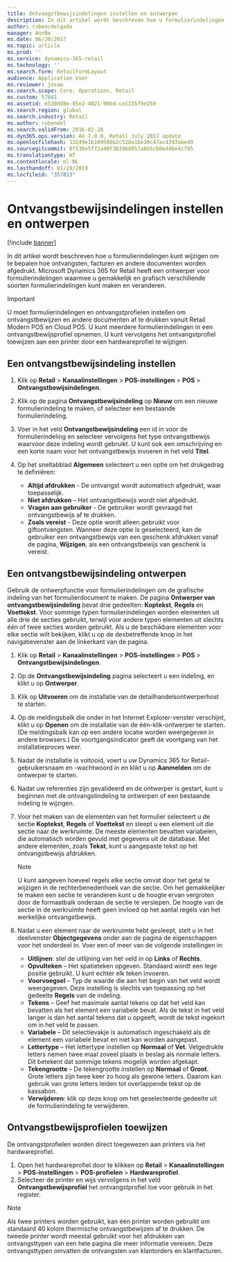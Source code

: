 ```yaml
---
title: Ontvangstbewijsindelingen instellen en ontwerpen
description: In dit artikel wordt beschreven hoe u formulierindelingen kunt wijzigen om te bepalen hoe ontvangsten, facturen en andere documenten worden afgedrukt. Microsoft Dynamics 365 for Retail heeft een ontwerper voor formulierindelingen waarmee u gemakkelijk en grafisch verschillende soorten formulierindelingen kunt maken en veranderen.
author: rubencdelgado
manager: AnnBe
ms.date: 06/20/2017
ms.topic: article
ms.prod: ''
ms.service: dynamics-365-retail
ms.technology: ''
ms.search.form: RetailFormLayout
audience: Application User
ms.reviewer: josaw
ms.search.scope: Core, Operations, Retail
ms.custom: 57841
ms.assetid: e530dd8e-95e2-4021-90bd-ce1235f9e250
ms.search.region: global
ms.search.industry: Retail
ms.author: rubendel
ms.search.validFrom: 2016-02-28
ms.dyn365.ops.version: AX 7.0.0, Retail July 2017 update
ms.openlocfilehash: 13249e1b109586b2c520a1be30c47ac4393abe49
ms.sourcegitcommit: 0f530e5f72a40f383868957a6b5cb0e446e4c795
ms.translationtype: HT
ms.contentlocale: nl-NL
ms.lasthandoff: 01/29/2019
ms.locfileid: "357813"
---
```

# <a name="set-up-and-design-receipt-formats"></a>Ontvangstbewijsindelingen instellen en ontwerpen

[!include [banner](includes/banner.md)]

In dit artikel wordt beschreven hoe u formulierindelingen kunt wijzigen om te bepalen hoe ontvangsten, facturen en andere documenten worden afgedrukt. Microsoft Dynamics 365 for Retail heeft een ontwerper voor formulierindelingen waarmee u gemakkelijk en grafisch verschillende soorten formulierindelingen kunt maken en veranderen.

> [!IMPORTANT]
> U moet formulierindelingen en ontvangstprofielen instellen om ontvangstbewijzen en andere documenten af te drukken vanuit Retail Modern POS en Cloud POS. U kunt meerdere formulierindelingen in een ontvangstbewijsprofiel opnemen. U kunt vervolgens het ontvangstprofiel toewijzen aan een printer door een hardwareprofiel te wijzigen.

## <a name="set-up-a-receipt-format"></a>Een ontvangstbewijsindeling instellen

1. Klik op **Retail** &gt; **Kanaalinstellingen** &gt; **POS-instellingen** &gt; **POS** &gt; **Ontvangstbewijsindelingen**.
2. Klik op de pagina **Ontvangstbewijsindeling** op **Nieuw** om een nieuwe formulierindeling te maken, of selecteer een bestaande formulierindeling.
3. Voer in het veld **Ontvangstbewijsindeling** een id in voor de formulierindeling en selecteer vervolgens het type ontvangstbewijs waarvoor deze indeling wordt gebruikt. U kunt ook een omschrijving en een korte naam voor het ontvangstbewijs invoeren in het veld **Titel**.
4. Op het sneltabblad **Algemeen** selecteert u een optie om het drukgedrag te definiëren:

    - **Altijd afdrukken** - De ontvangst wordt automatisch afgedrukt, waar toepasselijk.
    - **Niet afdrukken** – Het ontvangstbewijs wordt niet afgedrukt.
    - **Vragen aan gebruiker** - De gebruiker wordt gevraagd het ontvangstbewijs af te drukken.
    - **Zoals vereist** - Deze optie wordt alleen gebruikt voor giftontvangsten. Wanneer deze optie is geselecteerd, kan de gebruiker een ontvangstbewijs van een geschenk afdrukken vanaf de pagina, **Wijzigen**, als een ontvangstbewijs van geschenk is vereist.

## <a name="design-a-receipt-format"></a>Een ontvangstbewijsindeling ontwerpen

Gebruik de ontwerpfunctie voor formulierindelingen om de grafische indeling van het formulierdocument te maken. De pagina **Ontwerper van ontvangstbewijsindeling** bevat drie gedeelten: **Koptekst**, **Regels** en **Voettekst**. Voor sommige typen formulierindelingen worden elementen uit alle drie de secties gebruikt, terwijl voor andere typen elementen uit slechts één of twee secties worden gebruikt. Als u de beschikbare elementen voor elke sectie wilt bekijken, klikt u op de desbetreffende knop in het navigatievenster aan de linkerkant van de pagina.

1. Klik op **Retail** &gt; **Kanaalinstellingen** &gt; **POS-instellingen** &gt; **POS** &gt; **Ontvangstbewijsindelingen**.
2. Op de **Ontvangstbewijsindeling** pagina selecteert u een indeling, en klikt u op **Ontwerper**.
3. Klik op **Uitvoeren** om de installatie van de detailhandelsontwerperhost te starten.
4. Op de meldingsbalk die onder in het Internet Explorer-venster verschijnt, klikt u op **Openen** om de installatie van de één-klik-ontwerper te starten. (De meldingsbalk kan op een andere locatie worden weergegeven in andere browsers.) De voortgangsindicator geeft de voortgang van het installatieproces weer.
5. Nadat de installatie is voltooid, voert u uw Dynamics 365 for Retail-gebruikersnaam en -wachtwoord in en klikt u op **Aanmelden** om de ontwerper te starten.
6. Nadat uw referenties zijn gevalideerd en de ontwerper is gestart, kunt u beginnen met de ontvangstindeling te ontwerpen of een bestaande indeling te wijzigen.
7. Voor het maken van de elementen van het formulier selecteert u de sectie **Koptekst**, **Regels** of **Voettekst** en sleept u een element uit die sectie naar de werkruimte. De meeste elementen bevatten variabelen, die automatisch worden gevuld met gegevens uit de database. Met andere elementen, zoals **Tekst**, kunt u aangepaste tekst op het ontvangstbewijs afdrukken.

    > [!NOTE]
    > U kunt aangeven hoeveel regels elke sectie omvat door het getal te wijzigen in de rechterbenedenhoek van die sectie. Om het gemakkelijker te maken een sectie te veranderen kunt u de hoogte ervan vergroten door de formaatbalk onderaan de sectie te verslepen. De hoogte van de sectie in de werkruimte heeft geen invloed op het aantal regels van het werkelijke ontvangstbewijs.

8. Nadat u een element naar de werkruimte hebt gesleept, stelt u in het deelvenster **Objectgegevens** onder aan de pagina de eigenschappen voor het onderdeel in. Voer een of meer van de volgende instellingen in:

    - **Uitlijnen**: stel de uitlijning van het veld in op **Links** of **Rechts**.
    - **Opvulteken** – Het spatieteken opgeven. Standaard wordt een lege positie gebruikt. U kunt echter elk teken invoeren.
    - **Voorvoegsel** – Typ de waarde die aan het begin van het veld wordt weergegeven. Deze instelling is slechts van toepassing op het gedeelte **Regels** van de indeling.
    - **Tekens** – Geef het maximale aantal tekens op dat het veld kan bevatten als het element een variabele bevat. Als de tekst in het veld langer is dan het aantal tekens dat u opgeeft, wordt de tekst ingekort om in het veld te passen.
    - **Variabele** – Dit selectievakje is automatisch ingeschakeld als dit element een variabele bevat en niet kan worden aangepast.
    - **Lettertype** – Het lettertype instellen op **Normaal** of **Vet**. Vetgedrukte letters nemen twee maal zoveel plaats in beslag als normale letters. Dit betekent dat sommige tekens mogelijk worden afgekapt.
    - **Tekengrootte** – De tekengrootte instellen op **Normaal** of **Groot**. Grote letters zijn twee keer zo hoog als gewone letters. Daarom kan gebruik van grote letters leiden tot overlappende tekst op de kassabon.
    - **Verwijderen**: klik op deze knop om het geselecteerde gedeelte uit de formulierindeling te verwijderen.

## <a name="assign-receipt-profiles"></a>Ontvangstbewijsprofielen toewijzen

De ontvangstprofielen worden direct toegewezen aan printers via het hardwareprofiel.

1. Open het hardwareprofiel door te klikken op **Retail** &gt; **Kanaalinstellingen** &gt; **POS-instellingen** &gt; **POS-profielen** &gt; **Hardwareprofiel**.
2. Selecteer de printer en wijs vervolgens in het veld **Ontvangstbewijsprofiel** het ontvangstprofiel toe voor gebruik in het register.

> [!NOTE]
> Als twee printers worden gebruikt, kan één printer worden gebruikt om standaard 40 kolom thermische ontvangstbewijzen af te drukken. De tweede printer wordt meestal gebruikt voor het afdrukken van ontvangsttypen van een hele pagina die meer informatie vereisen. Deze ontvangsttypen omvatten de ontvangsten van klantorders en klantfacturen.
